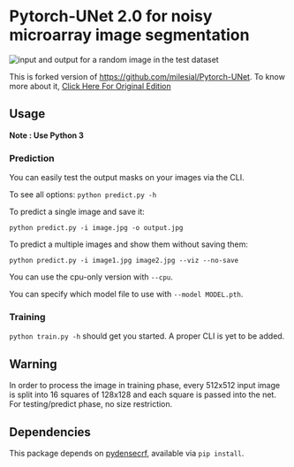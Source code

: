 # Pytorch-UNet 2.0 for noisy microarray image segmentation
![input and output for a random image in the test dataset](https://framapic.org/OcE8HlU6me61/KNTt8GFQzxDR.png)


This is forked version of https://github.com/milesial/Pytorch-UNet. To know more about it, 
[Click Here For Original Edition](https://github.com/milesial/Pytorch-UNet) 

## Usage
**Note : Use Python 3**
### Prediction

You can easily test the output masks on your images via the CLI.

To see all options:
`python predict.py -h`

To predict a single image and save it:

`python predict.py -i image.jpg -o output.jpg`

To predict a multiple images and show them without saving them:

`python predict.py -i image1.jpg image2.jpg --viz --no-save`

You can use the cpu-only version with `--cpu`.

You can specify which model file to use with `--model MODEL.pth`.

### Training

`python train.py -h` should get you started. A proper CLI is yet to be added.
## Warning
In order to process the image in training phase, every 512x512 input image is split into 16 squares of 128x128  and each square is passed into the net. 
For testing/predict phase, no size restriction.

## Dependencies
This package depends on [pydensecrf](https://github.com/lucasb-eyer/pydensecrf), available via `pip install`.


